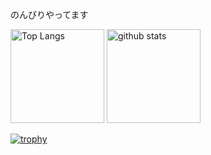 
<p>のんびりやってます</p>

<p align="left"> 
  <img alt="Top Langs" height="150px" src="https://github-readme-stats.vercel.app/api/top-langs/?username=melmmmmmmm&layout=compact&count_private=true&show_icons=true&theme=onedark" />
  <img alt="github stats" height="150px" src="https://github-readme-stats.vercel.app/api?username=melmmmmmmm&count_private=true&show_icons=true&show_icons=true&theme=onedark" />
</p>

[![trophy](https://github-profile-trophy.vercel.app/?username=melmmmmmmm&theme=onedark&column=7)](https://github.com/ryo-ma/github-profile-trophy)
